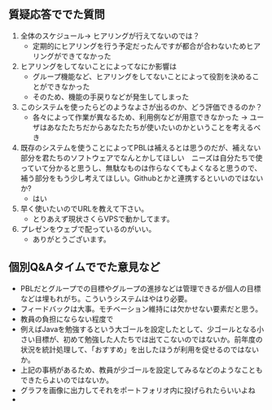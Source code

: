## 質疑応答ででた質問
1. 全体のスケジュール→ ヒアリングが行えてないのでは？
	- 定期的にヒアリングを行う予定だったんですが都合が合わないためヒアリングができてなかった
1. ヒアリングをしてないことによってなにか影響は
	- グループ機能など、ヒアリングをしてないことによって役割を決めることができなかった
	- そのため、機能の手戻りなどが発生してしまった
1. このシステムを使ったらどのようなよさが出るのか、どう評価できるのか？
	- 各々によって作業が異なるため、利用例などが用意できなかった
	→ ユーザはあなたたちだからあなたたちが使いたいのかということを考えるべき
1. 既存のシステムを使うことによってPBLは補えるとは思うのだが、補えない部分を君たちのソフトウェアでなんとかしてほしい　ニーズは自分たちで使っていて分かると思うし、無駄なものは作らなくてもよくなると思うので、補う部分をもう少し考えてほしい。Githubとかと連携するといいのではないか?
	- はい
1. 早く使いたいのでURLを教えて下さい。
	- とりあえず現状さくらVPSで動かしてます。
1. プレゼンをウェブで配っているのがいい。
	- ありがとうございます。

## 個別Q&Aタイムででた意見など
- PBLだとグループでの目標やグループの進捗などは管理できるが個人の目標などは埋もれがち。こういうシステムはやはり必要。
- フィードバックは大事。モチベーション維持には欠かせない要素だと思う。
- 教員の負担にならない程度で
- 例えばJavaを勉強するという大ゴールを設定したとして、少ゴールとなる小さい目標が、初めて勉強した人たちでは出てこないのではないか。前年度の状況を統計処理して、「おすすめ」を出したほうが利用を促せるのではないか。
- 上記の事柄があるため、教員が少ゴールを設定してみるなどのようなこともできたらよいのではないか。
- グラフを画像に出力してそれをポートフォリオ内に投げられたらいいよね
- 
